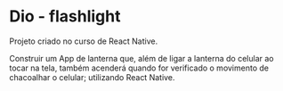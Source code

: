 # Dio - flashlight

Projeto criado no curso de React Native. 

Construir um App de lanterna que, além de ligar a lanterna do celular ao tocar na tela, também acenderá quando for verificado o movimento de chacoalhar o celular; utilizando React Native.
